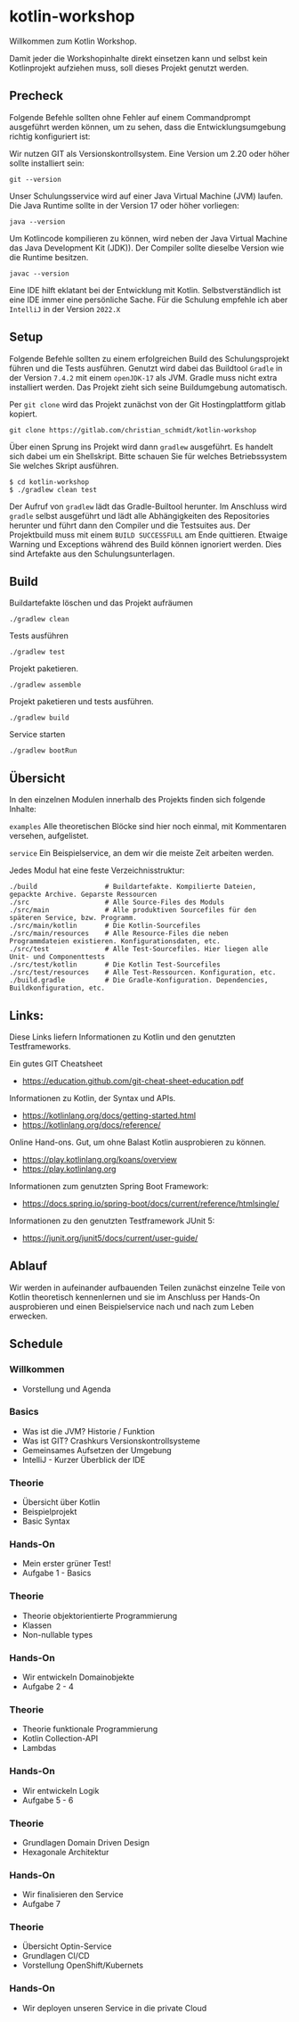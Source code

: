# kotlin-workshop

Willkommen zum Kotlin Workshop.

Damit jeder die Workshopinhalte direkt einsetzen kann und selbst kein Kotlinprojekt aufziehen muss,
soll dieses Projekt genutzt werden.

## Precheck
Folgende Befehle sollten ohne Fehler auf einem Commandprompt ausgeführt werden können, um zu sehen, dass die Entwicklungsumgebung richtig konfiguriert ist:

Wir nutzen GIT als Versionskontrollsystem. Eine Version um 2.20 oder höher sollte installiert sein:
    
    git --version 

Unser Schulungsservice wird auf einer Java Virtual Machine (JVM) laufen. Die Java Runtime sollte in der Version 17 oder höher vorliegen: 

    java --version

Um Kotlincode kompilieren zu können, wird neben der Java Virtual Machine das Java Development Kit (JDK)). Der Compiler sollte dieselbe Version wie die Runtime besitzen.

    javac --version

Eine IDE hilft eklatant bei der Entwicklung mit Kotlin. Selbstverständlich ist eine IDE immer eine persönliche Sache. Für die Schulung empfehle ich aber `IntelliJ` in der Version `2022.X`

## Setup

Folgende Befehle sollten zu einem erfolgreichen Build des Schulungsprojekt führen und die Tests ausführen. Genutzt wird dabei das Buildtool
`Gradle` in der Version `7.4.2` mit einem `openJDK-17` als JVM. Gradle muss nicht extra installiert werden. Das Projekt zieht sich
seine Buildumgebung automatisch.


Per `git clone` wird das Projekt zunächst von der Git Hostingplattform gitlab kopiert.

    git clone https://gitlab.com/christian_schmidt/kotlin-workshop

Über einen Sprung ins Projekt wird dann `gradlew` ausgeführt. Es handelt sich dabei um ein Shellskript. Bitte schauen Sie für welches Betriebssystem Sie welches Skript ausführen.

    $ cd kotlin-workshop
    $ ./gradlew clean test

Der Aufruf von `gradlew` lädt das Gradle-Builtool herunter. Im Anschluss wird `gradle` selbst ausgeführt
und lädt alle Abhängigkeiten des Repositories herunter und führt dann den Compiler und die Testsuites aus. Der Projektbuild muss mit einem `BUILD SUCCESSFULL` am Ende quittieren. Etwaige Warning und Exceptions während des Build können ignoriert werden. Dies sind Artefakte aus den Schulungsunterlagen.  

## Build

Buildartefakte löschen und das Projekt aufräumen
        
    ./gradlew clean

Tests ausführen

    ./gradlew test

Projekt paketieren.

    ./gradlew assemble

Projekt paketieren und tests ausführen.

    ./gradlew build

Service starten 

    ./gradlew bootRun

## Übersicht
In den einzelnen Modulen innerhalb des Projekts finden sich folgende Inhalte:

`examples` Alle theoretischen Blöcke sind hier noch einmal, mit Kommentaren versehen, aufgelistet.

`service` Ein Beispielservice, an dem wir die meiste Zeit arbeiten werden.

Jedes Modul hat eine feste Verzeichnisstruktur:

    ./build                 # Buildartefakte. Kompilierte Dateien, gepackte Archive. Geparste Ressourcen
    ./src                   # Alle Source-Files des Moduls
    ./src/main              # Alle produktiven Sourcefiles für den späteren Service, bzw. Programm.
    ./src/main/kotlin       # Die Kotlin-Sourcefiles
    ./src/main/resources    # Alle Resource-Files die neben Programmdateien existieren. Konfigurationsdaten, etc.
    ./src/test              # Alle Test-Sourcefiles. Hier liegen alle Unit- und Componenttests
    ./src/test/kotlin       # Die Kotlin Test-Sourcefiles
    ./src/test/resources    # Alle Test-Ressourcen. Konfiguration, etc.
    ./build.gradle          # Die Gradle-Konfiguration. Dependencies, Buildkonfiguration, etc.

## Links:

Diese Links liefern Informationen zu Kotlin und den genutzten Testframeworks.

Ein gutes GIT Cheatsheet
* https://education.github.com/git-cheat-sheet-education.pdf

Informationen zu Kotlin, der Syntax und APIs.

* https://kotlinlang.org/docs/getting-started.html
* https://kotlinlang.org/docs/reference/

Online Hand-ons. Gut, um ohne Balast Kotlin ausprobieren zu können.

* https://play.kotlinlang.org/koans/overview
* https://play.kotlinlang.org

Informationen zum genutzten Spring Boot Framework:
* https://docs.spring.io/spring-boot/docs/current/reference/htmlsingle/

Informationen zu den genutzten Testframework JUnit 5:

* https://junit.org/junit5/docs/current/user-guide/

## Ablauf

Wir werden in aufeinander aufbauenden Teilen zunächst einzelne Teile von Kotlin theoretisch kennenlernen
und sie im Anschluss per Hands-On ausprobieren und einen Beispielservice nach und nach zum Leben erwecken.

## Schedule

### Willkommen
* Vorstellung und Agenda

### Basics
* Was ist die JVM? Historie / Funktion
* Was ist GIT? Crashkurs Versionskontrollsysteme
* Gemeinsames Aufsetzen der Umgebung
* IntelliJ - Kurzer Überblick der IDE

### Theorie
* Übersicht über Kotlin
* Beispielprojekt
* Basic Syntax

### Hands-On
* Mein erster grüner Test!
* Aufgabe 1 - Basics

### Theorie
* Theorie objektorientierte Programmierung
* Klassen
* Non-nullable types

### Hands-On
* Wir entwickeln Domainobjekte
* Aufgabe 2 - 4

### Theorie
* Theorie funktionale Programmierung
* Kotlin Collection-API
* Lambdas

### Hands-On
* Wir entwickeln Logik
* Aufgabe 5 - 6

### Theorie
* Grundlagen Domain Driven Design
* Hexagonale Architektur

### Hands-On
* Wir finalisieren den Service
* Aufgabe 7

### Theorie
* Übersicht Optin-Service
* Grundlagen CI/CD
* Vorstellung OpenShift/Kubernets

### Hands-On
* Wir deployen unseren Service in die private Cloud
